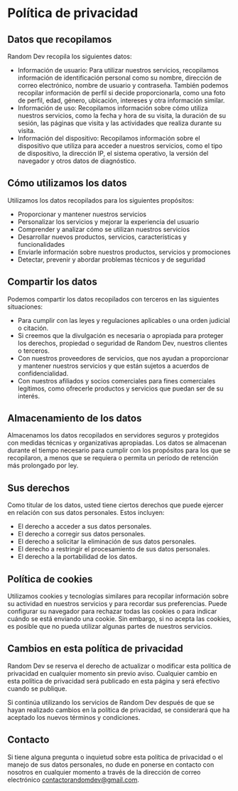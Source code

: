 # Política de privacidad

## Datos que recopilamos

Random Dev recopila los siguientes datos:
- Información de usuario: Para utilizar nuestros servicios, recopilamos información de identificación personal como su nombre, dirección de correo electrónico, nombre de usuario y contraseña. También podemos recopilar información de perfil si decide proporcionarla, como una foto de perfil, edad, género, ubicación, intereses y otra información similar.
- Información de uso: Recopilamos información sobre cómo utiliza nuestros servicios, como la fecha y hora de su visita, la duración de su sesión, las páginas que visita y las actividades que realiza durante su visita.
- Información del dispositivo: Recopilamos información sobre el dispositivo que utiliza para acceder a nuestros servicios, como el tipo de dispositivo, la dirección IP, el sistema operativo, la versión del navegador y otros datos de diagnóstico.

## Cómo utilizamos los datos

Utilizamos los datos recopilados para los siguientes propósitos:
- Proporcionar y mantener nuestros servicios
- Personalizar los servicios y mejorar la experiencia del usuario
- Comprender y analizar cómo se utilizan nuestros servicios
- Desarrollar nuevos productos, servicios, características y funcionalidades
- Enviarle información sobre nuestros productos, servicios y promociones
- Detectar, prevenir y abordar problemas técnicos y de seguridad

## Compartir los datos

Podemos compartir los datos recopilados con terceros en las siguientes situaciones:
- Para cumplir con las leyes y regulaciones aplicables o una orden judicial o citación.
- Si creemos que la divulgación es necesaria o apropiada para proteger los derechos, propiedad o seguridad de Random Dev, nuestros clientes o terceros.
- Con nuestros proveedores de servicios, que nos ayudan a proporcionar y mantener nuestros servicios y que están sujetos a acuerdos de confidencialidad.
- Con nuestros afiliados y socios comerciales para fines comerciales legítimos, como ofrecerle productos y servicios que puedan ser de su interés.

## Almacenamiento de los datos

Almacenamos los datos recopilados en servidores seguros y protegidos con medidas técnicas y organizativas apropiadas. Los datos se almacenan durante el tiempo necesario para cumplir con los propósitos para los que se recopilaron, a menos que se requiera o permita un período de retención más prolongado por ley.

## Sus derechos

Como titular de los datos, usted tiene ciertos derechos que puede ejercer en relación con sus datos personales. Estos incluyen:
- El derecho a acceder a sus datos personales.
- El derecho a corregir sus datos personales.
- El derecho a solicitar la eliminación de sus datos personales.
- El derecho a restringir el procesamiento de sus datos personales.
- El derecho a la portabilidad de los datos.

## Política de cookies

Utilizamos cookies y tecnologías similares para recopilar información sobre su actividad en nuestros servicios y para recordar sus preferencias. Puede configurar su navegador para rechazar todas las cookies o para indicar cuándo se está enviando una cookie. Sin embargo, si no acepta las cookies, es posible que no pueda utilizar algunas partes de nuestros servicios.

## Cambios en esta política de privacidad

Random Dev se reserva el derecho de actualizar o modificar esta política de privacidad en cualquier momento sin previo aviso. Cualquier cambio en esta política de privacidad será publicado en esta página y será efectivo cuando se publique.

Si continúa utilizando los servicios de Random Dev después de que se hayan realizado cambios en la política de privacidad, se considerará que ha aceptado los nuevos términos y condiciones.

## Contacto
Si tiene alguna pregunta o inquietud sobre esta política de privacidad o el manejo de sus datos personales, no dude en ponerse en contacto con nosotros en cualquier momento a través de la dirección de correo electrónico contactorandomdev@gmail.com.
